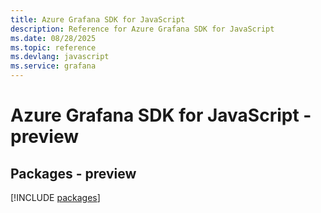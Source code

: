 ```yaml
---
title: Azure Grafana SDK for JavaScript
description: Reference for Azure Grafana SDK for JavaScript
ms.date: 08/28/2025
ms.topic: reference
ms.devlang: javascript
ms.service: grafana
---
```

# Azure Grafana SDK for JavaScript - preview
## Packages - preview
[!INCLUDE [packages](grafana-index.md)]
